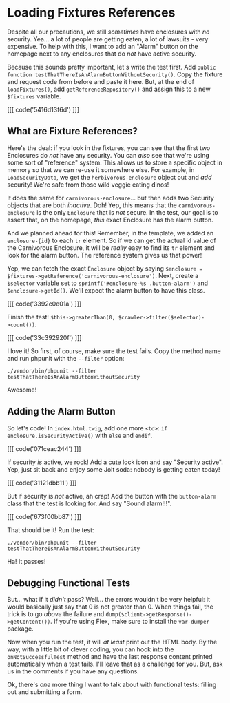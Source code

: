 # Loading Fixtures References

Despite all our precautions, we still *sometimes* have enclosures with *no* security.
Yea... a lot of people are getting eaten, a lot of lawsuits - very expensive. To
help with this, I want to add an "Alarm" button on the homepage next to any enclosures
that do *not* have active security.

Because this sounds pretty important, let's write the test first. Add
`public function testThatThereIsAnAlarmButtonWithoutSecurity()`. Copy the fixture
and request code from before and paste it here. But, at the end of `loadFixtures()`,
add `getReferenceRepository()` and assign this to a new `$fixtures` variable.

[[[ code('5416d13f6d') ]]]

## What are Fixture References?

Here's the deal: if you look in the fixtures, you can see that the first two Enclosures
do *not* have any security. You can *also* see that we're using some sort
of "reference" system. This allows us to store a specific object in memory so that
we can re-use it somewhere else. For example, in `LoadSecurityData`, we get the
`herbivorous-enclosure` object out and *add* security! We're safe from those wild
veggie eating dinos!

It does the same for `carnivorous-enclosure`... but then adds two Security objects
that are both *inactive*. Doh! Yep, this means that the `carnivorous-enclosure` is
the only `Enclosure` that is *not* secure. In the test, our goal is to assert that,
on the homepage, *this* exact Enclosure has the alarm button.

And we planned ahead for this! Remember, in the template, we added an `enclosure-{id}`
to each `tr` element. So if we can get the actual id value of the Carnivorous Enclosure,
it will be *really* easy to find its `tr` element and look for the alarm button.
The reference system gives us that power!

Yep, we can fetch the exact `Enclosure` object by saying
`$enclosure = $fixtures->getReference('carnivorous-enclosure')`. Next, create a
`$selector` variable set to `sprintf('#enclosure-%s .button-alarm')` and `$enclosure->getId()`.
We'll expect the alarm button to have this class.

[[[ code('3392c0e01a') ]]]

Finish the test! `$this->greaterThan(0, $crawler->filter($selector)->count())`.

[[[ code('33c392920f') ]]]

I love it! So first, of course, make sure the test fails. Copy the method name
and run phpunit with the `--filter` option:

```terminal-silent
./vendor/bin/phpunit --filter testThatThereIsAnAlarmButtonWithoutSecurity
```

Awesome!

## Adding the Alarm Button

So let's code! In `index.html.twig`, add one more `<td>`: `if enclosure.isSecurityActive()`
with `else` and `endif`.

[[[ code('071ceac244') ]]]

If security *is* active, we rock! Add a cute lock icon and say "Security active".
Yep, just sit back and enjoy some Jolt soda: nobody is getting eaten today!

[[[ code('31121dbb11') ]]]

But if security is *not* active, ah crap! Add the button with the `button-alarm`
class that the test is looking for. And say "Sound alarm!!!".

[[[ code('673f00bb87') ]]]

That should be it! Run the test:

```terminal-silent
./vendor/bin/phpunit --filter testThatThereIsAnAlarmButtonWithoutSecurity
```

Ha! It passes! 

## Debugging Functional Tests

But... what if it *didn't* pass? Well... the errors wouldn't be very helpful: it
would basically just say that 0 is not greater than 0. When things fail, the trick
is to go *above* the failure and `dump($client->getResponse()->getContent())`. If
you're using Flex, make sure to install the `var-dumper` package.

Now when you run the test, it will *at least* print out the HTML body. By the way,
with a little bit of clever coding, you can hook into the `onNotSuccessfulTest` method
and have the last response content printed automatically when a test fails. I'll
leave that as a challenge for you. But, ask us in the comments if you have any
questions.

Ok, there's *one* more thing I want to talk about with functional tests: filling
out and submitting a form.
